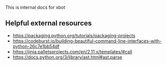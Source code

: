 This is internal docs for xbot

## Helpful external resources

- https://packaging.python.org/tutorials/packaging-projects
- https://codeburst.io/building-beautiful-command-line-interfaces-with-python-26c7e1bb54df
- https://jinja.palletsprojects.com/en/2.11.x/templates/#call
- https://docs.python.org/3/library/ast.html#ast.parse

